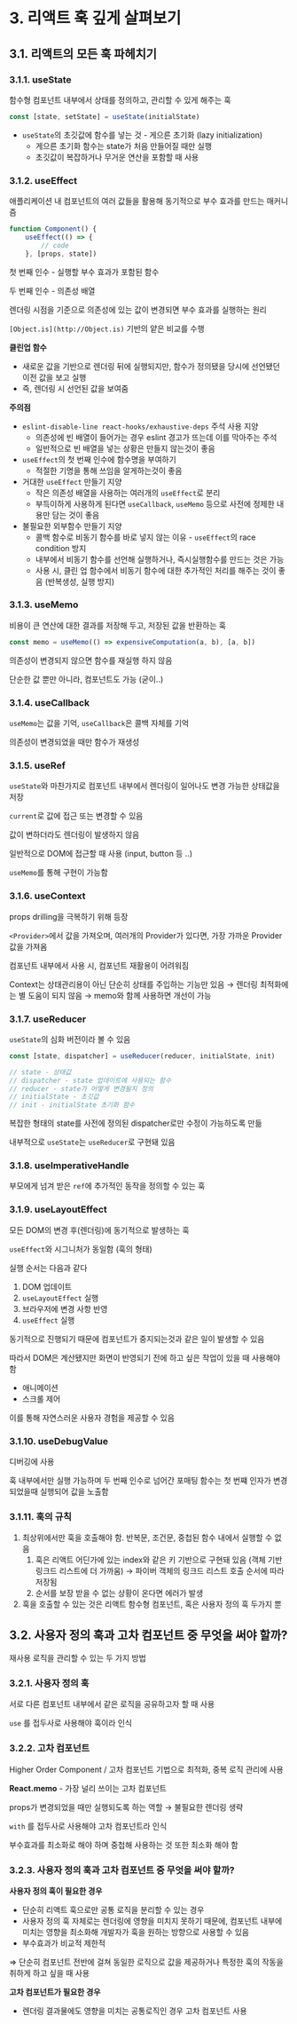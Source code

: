 # 3. 리액트 훅 깊게 살펴보기

## 3.1. 리액트의 모든 훅 파헤치기

### 3.1.1. useState

함수형 컴포넌트 내부에서 상태를 정의하고, 관리할 수 있게 해주는 훅

```jsx
const [state, setState] = useState(initialState)
```

- `useState`의 초깃값에 함수를 넣는 것 - 게으른 초기화 (lazy initialization)
    - 게으른 초기화 함수는 state가 처음 만들어질 때만 실행
    - 초깃값이 복잡하거나 무거운 연산을 포함할 때 사용

### 3.1.2. useEffect

애플리케이션 내 컴포넌트의 여러 값들을 활용해 동기적으로 부수 효과를 만드는 매커니즘

```jsx
function Component() {
	useEffect(() => {
		// code
	}, [props, state])
```

첫 번째 인수 - 실행할 부수 효과가 포함된 함수

두 번째 인수 - 의존성 배열

렌더링 시점을 기준으로 의존성에 있는 값이 변경되면 부수 효과를 실행하는 원리

`[Object.is](http://Object.is)` 기반의 얕은 비교를 수행

**클린업 함수**

- 새로운 값을 기반으로 렌더링 뒤에 실행되지만, 함수가 정의됐을 당시에 선언됐던 이전 값을 보고 실행
- 즉, 렌더링 시 선언된 값을 보여줌

**주의점**

- `eslint-disable-line react-hooks/exhaustive-deps` 주석 사용 지양
    - 의존성에 빈 배열이 들어가는 경우 eslint 경고가 뜨는데 이를 막아주는 주석
    - 일반적으로 빈 배열을 넣는 상황은 만들지 않는것이 좋음
- `useEffect`의 첫 번째 인수에 함수명을 부여하기
    - 적절한 기명을 통해 쓰임을 알게하는것이 좋음
- 거대한 `useEffect` 만들기 지양
    - 작은 의존성 배열을 사용하는 여러개의 `useEffect`로 분리
    - 부득이하게 사용하게 된다면 `useCallback`, `useMemo` 등으로 사전에 정제한 내용만 담는 것이 좋음
- 불필요한 외부함수 만들기 지양
    - 콜백 함수로 비동기 함수를 바로 넣지 않는 이유 - `useEffect`의 race condition 방지
    - 내부에서 비동기 함수를 선언해 실행하거나, 즉시실행함수를 만드는 것은 가능
    - 사용 시, 클린 업 함수에서 비동기 함수에 대한 추가적인 처리를 해주는 것이 좋음 (반복생성, 실행 방지)

### 3.1.3. useMemo

비용이 큰 연산에 대한 결과를 저장해 두고, 저장된 값을 반환하는 훅

```jsx
const memo = useMemo(() => expensiveComputation(a, b), [a, b])
```

의존성이 변경되지 않으면 함수를 재실행 하지 않음

단순한 값 뿐만 아니라, 컴포넌트도 가능 (굳이..)

### 3.1.4. useCallback

`useMemo`는 값을 기억, `useCallback`은 콜백 자체를 기억

의존성이 변경되었을 때만 함수가 재생성

### 3.1.5. useRef

`useState`와 마찬가지로 컴포넌트 내부에서 렌더링이 일어나도 변경 가능한 상태값을 저장

`current`로 값에 접근 또는 변경할 수 있음

값이 변하더라도 렌더링이 발생하지 않음

일반적으로 DOM에 접근할 때 사용 (input, button 등 ..)

`useMemo`를 통해 구현이 가능함

### 3.1.6. useContext

props drilling을 극복하기 위해 등장

`<Provider>`에서 값을 가져오며, 여러개의 Provider가 있다면, 가장 가까운 Provider 값을 가져옴

컴포넌트 내부에서 사용 시, 컴포넌트 재활용이 어려워짐

Context는 상태관리용이 아닌 단순히 상태를 주입하는 기능만 있음 → 렌더링 최적화에는 별 도움이 되지 않음 → memo와 함께 사용하면 개선이 가능

### 3.1.7. useReducer

`useState`의 심화 버전이라 볼 수 있음

```jsx
const [state, dispatcher] = useReducer(reducer, initialState, init)

// state - 상태값
// dispatcher - state 업데이트에 사용되는 함수
// reducer - state가 어떻게 변경될지 정의
// initialState - 초깃값
// init - initialState 초기화 함수
```

복잡한 형태의 state를 사전에 정의된 dispatcher로만 수정이 가능하도록 만듦

내부적으로 `useState`는 `useReducer`로 구현돼 있음

 

### 3.1.8. useImperativeHandle

부모에게 넘겨 받은 `ref`에 추가적인 동작을 정의할 수 있는 훅

### 3.1.9. useLayoutEffect

모든 DOM의 변경 후(렌더링)에 동기적으로 발생하는 훅

`useEffect`와 시그니처가 동일함 (훅의 형태)

실행 순서는 다음과 같다

1. DOM 업데이트
2. `useLayoutEffect` 실행
3. 브라우저에 변경 사항 반영
4. `useEffect` 실행

동기적으로 진행되기 때문에 컴포넌트가 중지되는것과 같은 일이 발생할 수 있음

따라서 DOM은 계산됐지만 화면이 반영되기 전에 하고 싶은 작업이 있을 때 사용해야 함

- 애니메이션
- 스크롤 제어

이를 통해 자연스러운 사용자 경험을 제공할 수 있음

### 3.1.10. useDebugValue

디버깅에 사용

훅 내부에서만 실행 가능하며 두 번째 인수로 넘어간 포매팅 함수는 첫 번쨰 인자가 변경되었을때 실행되어 값을 노출함

### 3.1.11. 훅의 규칙

1. 최상위에서만 훅을 호출해야 함. 반복문, 조건문, 중첩된 함수 내에서 실행할 수 없음
    1. 훅은 리액트 어딘가에 있는 index와 같은 키 기반으로 구현돼 있음 (객체 기반 링크드 리스트에 더 가까움) → 파이버 객체의 링크드 리스트 호출 순서에 따라 저장됨
    2. 순서를 보장 받을 수 없는 상황이 온다면 에러가 발생
2. 훅을 호출할 수 있는 것은 리액트 함수형 컴포넌트, 혹은 사용자 정의 훅 두가지 뿐

## 3.2. 사용자 정의 훅과 고차 컴포넌트 중 무엇을 써야 할까?

재사용 로직을 관리할 수 있는 두 가지 방법

### 3.2.1. 사용자 정의 훅

서로 다른 컴포넌트 내부에서 같은 로직을 공유하고자 할 때 사용

`use` 를 접두사로 사용해야 훅이라 인식

### 3.2.2. 고차 컴포넌트

Higher Order Component / 고차 컴포넌트 기법으로 최적화, 중복 로직 관리에 사용

**React.memo** - 가장 널리 쓰이는 고차 컴포넌트

props가 변경되었을 때만 실행되도록 하는 역할 → 불필요한 렌더링 생략

`with` 를 접두사로 사용해야 고차 컴포넌트라 인식

부수효과를 최소화로 해야 하며 중첩해 사용하는 것 또한 최소화 해야 함

### 3.2.3. 사용자 정의 훅과 고차 컴포넌트 중 무엇을 써야 할까?

**사용자 정의 훅이 필요한 경우**

- 단순히 리액트 훅으로만 공통 로직을 분리할 수 있는 경우
- 사용자 정의 훅 자체로는 렌더링에 영향을 미치지 못하기 때문에, 컴포넌트 내부에 미치는 영향을 최소화해 개발자가 훅을 원하는 방향으로 사용할 수 있음
- 부수효과가 비교적 제한적

⇒ 단순히 컴포넌트 전반에 걸쳐 동일한 로직으로 값을 제공하거나 특정한 훅의 작동을 취하게 하고 싶을 때 사용

**고차 컴포넌트가 필요한 경우**

- 렌더링 결과물에도 영향을 미치는 공통로직인 경우 고차 컴포넌트 사용
